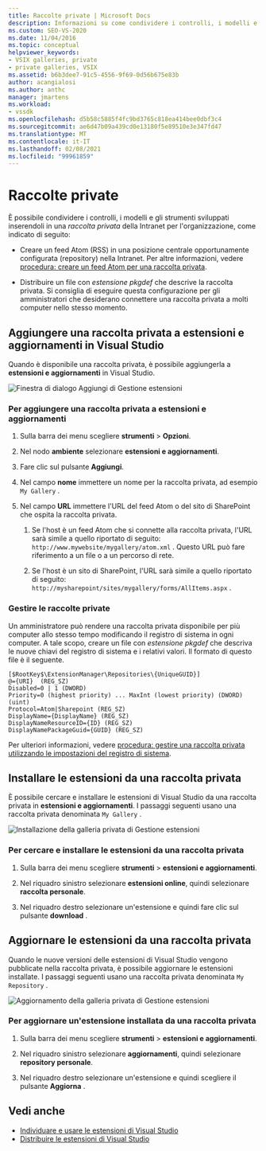 ```yaml
---
title: Raccolte private | Microsoft Docs
description: Informazioni su come condividere i controlli, i modelli e gli strumenti sviluppati in Visual Studio SDK, inserendoli in una raccolta privata.
ms.custom: SEO-VS-2020
ms.date: 11/04/2016
ms.topic: conceptual
helpviewer_keywords:
- VSIX galleries, private
- private galleries, VSIX
ms.assetid: b6b3dee7-91c5-4556-9f69-0d56b675e83b
author: acangialosi
ms.author: anthc
manager: jmartens
ms.workload:
- vssdk
ms.openlocfilehash: d5b58c5885f4fc9bd3765c818ea414bee0dbf3c4
ms.sourcegitcommit: ae6d47b09a439cd0e13180f5e89510e3e347fd47
ms.translationtype: MT
ms.contentlocale: it-IT
ms.lasthandoff: 02/08/2021
ms.locfileid: "99961859"
---
```

# <a name="private-galleries"></a>Raccolte private
È possibile condividere i controlli, i modelli e gli strumenti sviluppati inserendoli in una *raccolta privata* della Intranet per l'organizzazione, come indicato di seguito:

- Creare un feed Atom (RSS) in una posizione centrale opportunamente configurata (repository) nella Intranet. Per altre informazioni, vedere [procedura: creare un feed Atom per una raccolta privata](../extensibility/how-to-create-an-atom-feed-for-a-private-gallery.md).

- Distribuire un file con *estensione pkgdef* che descrive la raccolta privata. Si consiglia di eseguire questa configurazione per gli amministratori che desiderano connettere una raccolta privata a molti computer nello stesso momento.

## <a name="add-a-private-gallery-to-extensions-and-updates-in-visual-studio"></a>Aggiungere una raccolta privata a estensioni e aggiornamenti in Visual Studio
 Quando è disponibile una raccolta privata, è possibile aggiungerla a **estensioni e aggiornamenti** in Visual Studio.

 ![Finestra di dialogo Aggiungi di Gestione estensioni](../extensibility/media/em_adddialog.png "EM_AddDialog")

### <a name="to-add-a-private-gallery-to-extensions-and-updates"></a>Per aggiungere una raccolta privata a estensioni e aggiornamenti

1. Sulla barra dei menu scegliere **strumenti**  >  **Opzioni**.

2. Nel nodo **ambiente** selezionare **estensioni e aggiornamenti**.

3. Fare clic sul pulsante **Aggiungi**.

4. Nel campo **nome** immettere un nome per la raccolta privata, ad esempio `My Gallery` .

5. Nel campo **URL** immettere l'URL del feed Atom o del sito di SharePoint che ospita la raccolta privata.

    1. Se l'host è un feed Atom che si connette alla raccolta privata, l'URL sarà simile a quello riportato di seguito: `http://www.mywebsite/mygallery/atom.xml` .  Questo URL può fare riferimento a un file o a un percorso di rete.

    2. Se l'host è un sito di SharePoint, l'URL sarà simile a quello riportato di seguito: `http://mysharepoint/sites/mygallery/forms/AllItems.aspx` .

### <a name="manage-private-galleries"></a>Gestire le raccolte private
 Un amministratore può rendere una raccolta privata disponibile per più computer allo stesso tempo modificando il registro di sistema in ogni computer. A tale scopo, creare un file con *estensione pkgdef* che descriva le nuove chiavi del registro di sistema e i relativi valori.  Il formato di questo file è il seguente.

```
[$RootKey$\ExtensionManager\Repositories\{UniqueGUID}]
@={URI}  (REG_SZ)
Disabled=0 | 1 (DWORD)
Priority=0 (highest priority) ... MaxInt (lowest priority) (DWORD) (uint)
Protocol=Atom|Sharepoint (REG_SZ)
DisplayName={DisplayName} (REG_SZ)
DisplayNameResourceID={ID} (REG_SZ)
DisplayNamePackageGuid={GUID} (REG_SZ)

```

 Per ulteriori informazioni, vedere [procedura: gestire una raccolta privata utilizzando le impostazioni del registro di sistema](../extensibility/how-to-manage-a-private-gallery-by-using-registry-settings.md).

## <a name="install-extensions-from-a-private-gallery"></a>Installare le estensioni da una raccolta privata
 È possibile cercare e installare le estensioni di Visual Studio da una raccolta privata in **estensioni e aggiornamenti**. I passaggi seguenti usano una raccolta privata denominata `My Gallery` .

 ![Installazione della galleria privata di Gestione estensioni](../extensibility/media/em_.png "EM_")

### <a name="to-search-for-and-install-extensions-from-a-private-gallery"></a>Per cercare e installare le estensioni da una raccolta privata

1. Sulla barra dei menu scegliere **strumenti**  >  **estensioni e aggiornamenti**.

2. Nel riquadro sinistro selezionare **estensioni online**, quindi selezionare **raccolta personale**.

3. Nel riquadro destro selezionare un'estensione e quindi fare clic sul pulsante **download** .

## <a name="update-extensions-from-a-private-gallery"></a>Aggiornare le estensioni da una raccolta privata
 Quando le nuove versioni delle estensioni di Visual Studio vengono pubblicate nella raccolta privata, è possibile aggiornare le estensioni installate. I passaggi seguenti usano una raccolta privata denominata `My Repository` .

 ![Aggiornamento della galleria privata di Gestione estensioni](../extensibility/media/em_update.png "EM_Update")

### <a name="to-update-an-installed-extension-from-a-private-gallery"></a>Per aggiornare un'estensione installata da una raccolta privata

1. Sulla barra dei menu scegliere **strumenti**  >  **estensioni e aggiornamenti**.

2. Nel riquadro sinistro selezionare **aggiornamenti**, quindi selezionare **repository personale**.

3. Nel riquadro destro selezionare un'estensione e quindi scegliere il pulsante **Aggiorna** .

## <a name="see-also"></a>Vedi anche
- [Individuare e usare le estensioni di Visual Studio](../ide/finding-and-using-visual-studio-extensions.md)
- [Distribuire le estensioni di Visual Studio](../extensibility/shipping-visual-studio-extensions.md)
